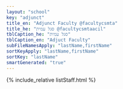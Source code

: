 ```yaml
---
layout: "school"
key: "adjunct"
title_en: "Adjunct Faculty @facultycsmta"
title_he: "סגל עמית @facultycsmtaacil"
tblCaption_he: "סגל עמית"
tblCaption_en: "Adjuct Faculty"
subFileNamesApply: "lastName,firstName"
sortKeyApply: "lastName,firstName"
sortKey: "lastName"
smartGenerated: "true"
---
```

{% include_relative listStaff.html %}
